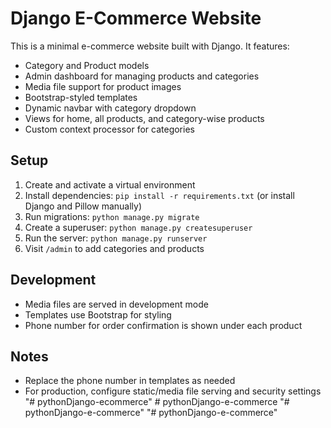 # Django E-Commerce Website

This is a minimal e-commerce website built with Django. It features:
- Category and Product models
- Admin dashboard for managing products and categories
- Media file support for product images
- Bootstrap-styled templates
- Dynamic navbar with category dropdown
- Views for home, all products, and category-wise products
- Custom context processor for categories

## Setup
1. Create and activate a virtual environment
2. Install dependencies: `pip install -r requirements.txt` (or install Django and Pillow manually)
3. Run migrations: `python manage.py migrate`
4. Create a superuser: `python manage.py createsuperuser`
5. Run the server: `python manage.py runserver`
6. Visit `/admin` to add categories and products

## Development
- Media files are served in development mode
- Templates use Bootstrap for styling
- Phone number for order confirmation is shown under each product

## Notes
- Replace the phone number in templates as needed
- For production, configure static/media file serving and security settings
"# pythonDjango-ecommerce" 
#   p y t h o n D j a n g o - e - c o m m e r c e 
 
 "# pythonDjango-e-commerce" 
"# pythonDjango-e-commerce" 
